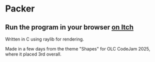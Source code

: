 # Packer

## **Run the program in your browser [on Itch](https://cyprus327.itch.io/packer)**

Written in C using raylib for rendering.

Made in a few days from the theme "Shapes" for OLC CodeJam 2025, where it placed 3rd overall.
